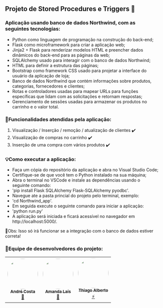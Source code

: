 ## Projeto de Stored Procedures e Triggers 🔖

### Aplicação usando banco de dados Northwind, com as seguintes tecnologias:
- Python como linguagem de programação na construção do back-end;
- Flask como microframework para criar a aplicação web;
- Jinja2 + Flask para renderizar modelos HTML e preencher dados dinâmicos do back-end para as páginas da web;
- SQLAlchemy usado para interagir com o banco de dados Northwind;
- HTML para definir a estrutura das páginas;
- Bootstrap como framework CSS usado para projetar a interface do usuário da aplicação de loja;
- Banco de dados Northwind que contém informações sobre produtos, categorias, fornecedores e clientes;
- Rotas e controladores usadas para mapear URLs para funções específicas que lidam com as solicitações e retornam respostas;
- Gerenciamento de sessões usadas para armazenar os produtos no carrinho e o valor total.

### 🎏Funcionalidades atendidas pela aplicação:

1. Visualização / Inserção / remoção / atualização de clientes ✔️
2. Visualização de compras no carrinho ✔️
3. Inserção de uma compra com vários produtos ✔️

### 💡Como executar a aplicação:

- Faça um cópia do repositório da aplicação e abra no Visual Studio Code;
- Certifique-se de que você tem o Python instalado na sua máquina;
- Abra o terminal no VSCode e instale as dependências usando o seguinte comando:
-  'pip install Flask SQLAlchemy Flask-SQLAlchemy pyodbc'.
- Navegue ate a pasta princial do projeto pelo terminal, exemplo: 
-  'cd Northwind_app'.
- Em seguida execute o seguinte comando para iniciar a aplicação:
-  'python run.py'
- A aplicação será iniciada e ficará acessível no navegador em http://localhost:5000/.

📌Obs: Isso só irá funcionar se a integração com o banco de dados estiver correta!

### 🚀Equipe de desenvolvedores do projeto:
<table>
  <tr>
    <td align="center"><a href="https://github.com/andrecosta20"><img style="border-radius: 50%;" src="https://github.com/amndalsr/Grafos/assets/72527935/c91f5126-8b8e-418e-87f8-fbb169b4e249" width="100px;" alt=""/><br /><sub><b>André Costa</b></sub></a><br /><a href="https://github.com/andrecosta20">🚀</a></td>
    <td align="center"><a href="https://github.com/amndalsr"><img style="border-radius: 50%;" src="https://github.com/amndalsr/Grafos/assets/72527935/2bb86281-c1cf-4322-a04c-3864c8b94d74" width="100px;" alt=""/><br /><sub><b>Amanda Laís</b></sub></a><br /><a href="https://github.com/amndalsr">🌸</a></td>
    <td align="center"><a href="https://github.com/Thiago1alberto"><img style="border-radius: 50%;" src="https://github.com/amndalsr/Grafos/assets/72527935/3102098b-eb98-4ae0-8792-82ffdd9d48f1" width="100px;" alt=""/><br /><sub><b>Thiago Alberto</b></sub></a><br /><a href="https://github.com/Thiago1alberto">⚡</a></td>
  </tr>
</table>
